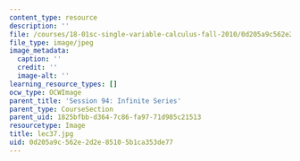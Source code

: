 ```yaml
---
content_type: resource
description: ''
file: /courses/18-01sc-single-variable-calculus-fall-2010/0d205a9c562e2d2e85105b1ca353de77_lec37.jpg
file_type: image/jpeg
image_metadata:
  caption: ''
  credit: ''
  image-alt: ''
learning_resource_types: []
ocw_type: OCWImage
parent_title: 'Session 94: Infinite Series'
parent_type: CourseSection
parent_uid: 1825bfbb-d364-7c86-fa97-71d985c21513
resourcetype: Image
title: lec37.jpg
uid: 0d205a9c-562e-2d2e-8510-5b1ca353de77
---
```


